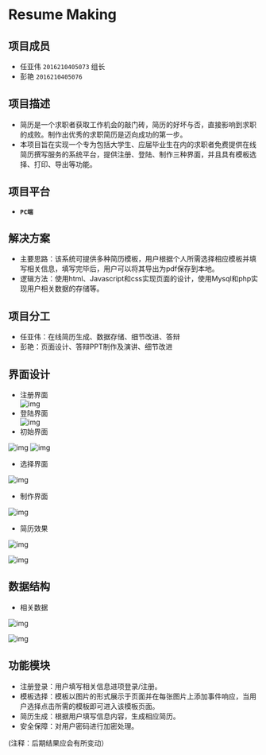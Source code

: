 **Resume Making**
=============

项目成员
-------
* 任亚伟 `2016210405073` 组长
* 彭艳 `2016210405076`

项目描述
-------
* 简历是一个求职者获取工作机会的敲门砖，简历的好坏与否，直接影响到求职的成败。制作出优秀的求职简历是迈向成功的第一步。  
* 本项目旨在实现一个专为包括大学生、应届毕业生在内的求职者免费提供在线简历撰写服务的系统平台，提供注册、登陆、制作三种界面，并且具有模板选择、打印、导出等功能。

项目平台
-------
* **`PC端`**

解决方案
-------
* 主要思路：该系统可提供多种简历模板，用户根据个人所需选择相应模板并填写相关信息，填写完毕后，用户可以将其导出为pdf保存到本地。
* 逻辑方法：使用html、Javascript和css实现页面的设计，使用Mysql和php实现用户相关数据的存储等。

项目分工
-------
* 任亚伟：在线简历生成、数据存储、细节改进、答辩
* 彭艳：页面设计、答辩PPT制作及演讲、细节改进

界面设计
-------
* 注册界面   
![img](http://47.100.166.1/workspace/web/img/sign_up.png "img")  
* 登陆界面  
![img](http://47.100.166.1/workspace/web/img/log_in.png "img")  
* 初始界面 

![img](http://47.100.166.1/workspace/web/img/home1.jpg "img") 
![img](http://47.100.166.1/workspace/web/img/home.png "img")  
* 选择界面 

![img](http://47.100.166.1/workspace/web/img/select.png "img")  
* 制作界面 

![img](http://47.100.166.1/workspace/web/img/making.png "img")  
* 简历效果  

![img](http://47.100.166.1/workspace/web/img/resume1.png "img")

![img](http://47.100.166.1/workspace/web/img/resume.png "img")  



数据结构
-------
* 相关数据 

![img](http://47.100.166.1/workspace/web/img/mysql1.png "img")

![img](http://47.100.166.1/workspace/web/img/mysql.png "img")  


功能模块
-------
* 注册登录：用户填写相关信息进项登录/注册。
* 模板选择：模板以图片的形式展示于页面并在每张图片上添加事件响应，当用户选择点击所需的模板即可进入该模板页面。
* 简历生成：根据用户填写信息内容，生成相应简历。
* 安全保障：对用户密码进行加密处理。


   
      
         

(注释：后期结果应会有所变动）

